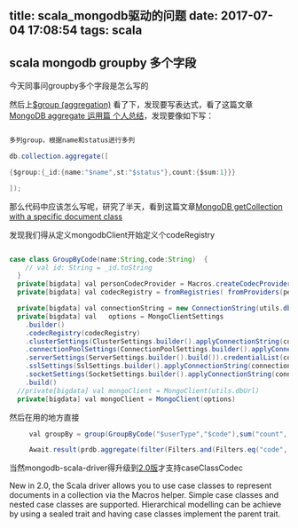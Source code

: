 title: scala_mongodb驱动的问题
date: 2017-07-04 17:08:54
tags: scala
---

## scala mongodb groupby 多个字段

今天同事问groupby多个字段是怎么写的

然后上[$group (aggregation)](https://docs.mongodb.com/manual/reference/operator/aggregation/group/#pipe._S_group)
看了下，发现要写表达式，看了这篇文章[MongoDB aggregate 运用篇 个人总结](http://www.tuicool.com/articles/eAFjUbB)，发现要像如下写：

```java

多列group，根据name和status进行多列

db.collection.aggregate([

{$group:{_id:{name:"$name",st:"$status"},count:{$sum:1}}}

]);
```

那么代码中应该怎么写呢，研究了半天，看到这篇文章[MongoDB getCollection with a specific document class](https://stackoverflow.com/questions/36521817/mongodb-getcollection-with-a-specific-document-class)

发现我们得从定义mongodbClient开始定义个codeRegistry

```java

case class GroupByCode(name:String,code:String)  {
    // val id: String = _id.toString
  }
  private[bigdata] val personCodecProvider = Macros.createCodecProvider[GroupByCode]()
  private[bigdata] val codecRegistry = fromRegistries( fromProviders(personCodecProvider), DEFAULT_CODEC_REGISTRY )

  private[bigdata] val connectionString = new ConnectionString(utils.dbUrl)
  private[bigdata] val   options = MongoClientSettings
    .builder()
    .codecRegistry(codecRegistry)
    .clusterSettings(ClusterSettings.builder().applyConnectionString(connectionString).build())
    .connectionPoolSettings(ConnectionPoolSettings.builder().applyConnectionString(connectionString).build())
    .serverSettings(ServerSettings.builder().build()).credentialList(connectionString.getCredentialList)
    .sslSettings(SslSettings.builder().applyConnectionString(connectionString).build())
    .socketSettings(SocketSettings.builder().applyConnectionString(connectionString).build())
    .build()
  //private[bigdata] val mongoClient = MongoClient(utils.dbUrl)
  private[bigdata] val mongoClient = MongoClient(options)
```


然后在用的地方直接

```java
     val groupBy = group(GroupByCode("$userType","$code"),sum("count", 1))

     Await.result(prdb.aggregate(filter(Filters.and(Filters.eq("code", parkCode), Filters.gte("exitDate", date), Filters.lt("exitDate", c.getTime))) :: groupBy :: Nil).toFuture(), read_timeout)
```

当然mongodb-scala-driver得升级到[2.0版](http://mongodb.github.io/mongo-scala-driver/2.1/bson/macros/)才支持caseClassCodec

New in 2.0, the Scala driver allows you to use case classes to represent documents in a collection via the Macros helper. Simple case classes and nested case classes are supported. Hierarchical modelling can be achieve by using a sealed trait and having case classes implement the parent trait.
